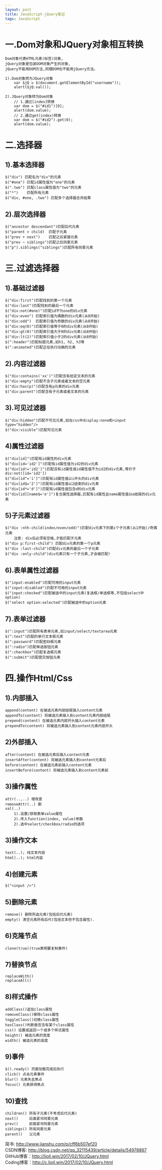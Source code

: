 ```yaml
---
layout: post
title: JavaScript-jQuery笔记
tags: JavaScript
---
```

# 一.Dom对象和JQuery对象相互转换
	Dom对象代表HTML元素(标签)对象,
	jQuery对象是包装DOM对象产生的对象,
	jQuery不能用DOM方法,同理DOM也不能用jQuery方法。
	
	1).Dom对象转为JQuery对象  
		var $jQ = $(document.getElementById("username"));
		alert($jQ.val());
	
	2).JQuery对象转为Dom对象
		// 1.通过[index]转换
		var dom = $("#id1")[0];
		alert(dom.value);
		// 2.通过get(index)转换
		var dom = $("#id2").get(0);
		alert(dom.value);
		
# 二.选择器

## 1).基本选择器
	$("div") 匹配名为"div"的元素		
	$("#one") 匹配id属性值为"one"的元素		
	$(".two") 匹配class属性值为"two"的元素			
	$("*") 	  匹配所有元素
	$("div, #one, .two") 匹配多个选择器合并结果
	
## 2).层次选择器
	$("ancestor descendant")匹配后代元素		
	$("parent > child)	匹配子元素		
	$("prev + next")	匹配之后紧接元素	
	$("prev ~ siblings")匹配之后同辈元素	
	$("p").siblings("siblings")匹配所有同辈元素	
	
# 三.过滤选择器

## 1).基础过滤器
	$("div:first")匹配找到的第一个元素		
	$("div:last")匹配找到的最后一个元素		
	$("div:not(#one)")匹配id不为one的div元素
	$("div:even") 匹配索引值为偶数的div元素(从0开始)		
	$("div:odd")  匹配索引值为奇数的div元素(从0开始)		
	$("div:eq(0)")匹配索引值等于0的div元素(从0开始)		
	$("div:gt(0)")匹配索引值大于0的div元素(从0开始)	
	$("div:lt(2)")匹配索引值小于2的div元素(从0开始)		
	$(":header")匹配标题元素,如h1, h2, h3等
	$(":animated")匹配正在执行动画的元素
	
## 2).内容过滤器
	$("div:contains('xx')")匹配含有给定文本的元素		
	$("div:empty")匹配不含子元素或者文本的空元素		
	$("div:has(p)")匹配含有p元素的div元素		
	$("div:parent")匹配含有子元素或者文本的元素

## 3).可见过滤器
	$("div:hidden")匹配不可见元素,如在css中display:none和<input type="hidden"/>
	$("div:visible")匹配可见元素
	
## 4)属性过滤器
	$("div[id]")匹配有id属性的div元素
	$("div[id='id2']")匹配有id属性值为id2的div元素
	$("div[id!='id2']")匹配没有id属性或id属性值不为id2的div元素,等价于div:not([id='id2'])
	$("div[id^='i']")匹配有id属性值以i开头的div元素
	$("div[id$='2']")匹配有id属性值以2结束的div元素
	$("div[id*='d']")匹配有id属性值包含d的div元素
	$("div[id][name$='e']")复合属性选择器,匹配有id属性且name属性值以e结尾的div元素
	
## 5)子元素过滤器
	$("div :nth-child(index/even/odd)")匹配div元素下的第i个子元素(从1开始)/奇偶元素
		注意: div后必须有空格,才能匹配子元素	
	$("div p:first-child") 匹配div元素的第一个p元素	
	$("div :last-child")匹配div元素的最后一个子元素	
	$("div :only-child")div元素只有一个子元素,才会被匹配!
		
## 6).表单属性过滤器
	$("input:enabled")匹配可用的input元素
	$("input:disabled")匹配不可用的input元素
	$("input:checked")匹配被选中的input元素(复选框/单选框等,不包括select中option)
	$("select option:selected")匹配被选中的option元素

## 7).表单过滤器
	$(":input")匹配所有表单元素,如input/select/textarea元素 
	$(":text")匹配的单行文本框元素
	$(":password")匹配密码框元素
	$(":radio")匹配单选按钮元素
	$(":checkbox")匹配复选框元素
	$(":submit")匹配提交按钮元素

# 四.操作Html/Css

## 1).内部插入
	append(content) 在被选元素内部结尾插入content元素
	appendTo(content) 将被选元素插入到content元素内部结尾
	prepend(content) 在被选元素内部开头插入content元素
	prependTo(content) 将被选元素插入到content元素内部开头
	
## 2)外部插入
	after(content) 在被选元素后插入content元素
	insertAfter(content) 将被选元素插入到content元素后
	before(content) 在被选元素前插入content元素
	insertBefore(content) 将被选元素插入到content元素前
	
## 3)操作属性	
	attr(..,..) 增改查
	removeAttr(..) 删
	val(..)
		1).设置/获取表单value属性
		2).传入function(index, value)参数
		2).选中select/checkbox/radio的选项
	
## 3)操作文本
	text(..); 纯文本内容
	html(..); html内容
	
## 4)创建元素
	$("<input />")
	
## 5)删除元素
	remove() 删除所选元素(包括后代元素)
	empty() 清空元素所有后代(包括文本但不包含属性).
	
## 6)克隆节点
	clone(true)(true表明要复制事件)
	
## 7)替换节点
	replaceWith()
	replaceAll()
	
## 8)样式操作
	addClass()追加class属性
	removeClass()移除class属性
	toggleClass()切换class属性
	hasClass()判断是否含有某个class属性
	css() 设置或返回一个或多个样式属性
	height() 被选元素的宽度
	width() 被选元素的高度
	
## 9)事件	
	$().ready() 页面加载完成后执行
	click() 点击元素事件
	blur() 元素失去焦点
	focus() 元素获得焦点
	
## 10)查找
	children() 所有子元素(不考虑后代元素)
	next()     后面紧邻同辈元素
	prev()     前面紧邻同辈元素
	siblings() 所有同辈元素    
	parent()   父元素

简书: http://www.jianshu.com/p/cff6b507ef20  
CSDN博客: http://blog.csdn.net/qq_32115439/article/details/54978867   
GitHub博客：http://lioil.win/2017/02/10/JQuery.html   
Coding博客：http://c.lioil.win/2017/02/10/JQuery.html